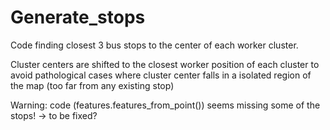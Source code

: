 # Generate_stops
Code finding closest 3 bus stops to the center of each worker cluster.

Cluster centers are shifted to the closest worker position of each cluster to avoid pathological cases where cluster center falls in a isolated region of the map (too far from any existing stop) 

Warning: code (features.features_from_point()) seems missing some of the stops! -> to be fixed?
